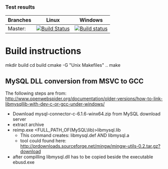 ### Test results

Branches  | Linux | Windows |
----------|-------|---------|
Master:   | [![Build Status](https://travis-ci.org/m7b/ebusd.svg?branch=master)](https://travis-ci.org/m7b/ebusd) | [![Build status](https://ci.appveyor.com/api/projects/status/0ct4tlnm6rkxava0?svg=true)](https://ci.appveyor.com/project/m7b/ebusd) |


Build instructions
==================

mkdir build
cd build
cmake -G "Unix Makefiles" ..
make


MySQL DLL conversion from MSVC to GCC
-------------------------------------

The following steps are from:
http://www.openwebspider.org/documentation/older-versions/how-to-link-libmysqllib-with-dev-c-or-gcc-under-windows/

- Download mysql-connector-c-6.1.6-winx64.zip from MySQL download server
- extract archive
- reimp.exe <FULL_PATH_OF(MySQL\lib)>libmysql.lib
  - This command creates: libmysql.def AND libmysql.a
  - tool could found here: http://prdownloads.sourceforge.net/mingw/mingw-utils-0.2.tar.gz?download
- after compilling libmysql.dll has to be copied beside the executable ebusd.exe
